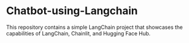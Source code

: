 # Chatbot-using-Langchain
This repository contains a simple LangChain project that showcases the capabilities of LangChain, Chainlit, and Hugging Face Hub.
